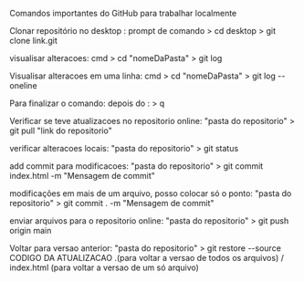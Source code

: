 Comandos importantes do GitHub para trabalhar localmente

Clonar repositório no desktop : 
prompt de comando > cd desktop > git clone link.git

visualisar alteracoes:
cmd > cd "nomeDaPasta" > git log

Visualisar alteracoes em uma linha: 
cmd > cd "nomeDaPasta" > git log --oneline

Para finalizar o comando:
depois do : > q

Verificar se teve atualizacoes no repositorio online:
"pasta do repositorio" > git pull "link do repositorio"

verificar alteracoes locais:
"pasta do repositorio" > git status

add commit para modificacoes:
"pasta do repositorio" > git commit index.html -m "Mensagem de commit"

modificações em mais de um arquivo, posso colocar só o ponto: 
"pasta do repositorio" >  git commit . -m "Mensagem de commit"

enviar arquivos para o repositorio online:
"pasta do repositorio" > git push origin main

Voltar para versao anterior:
"pasta do repositorio" > git restore --source CODIGO DA ATUALIZACAO .(para voltar a versao de todos os arquivos) / index.html  (para voltar a versao de um só arquivo)